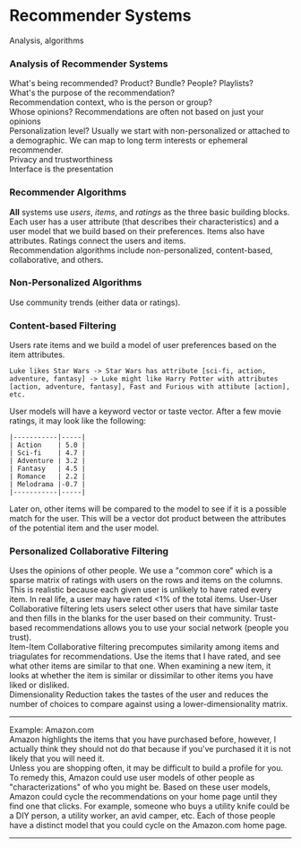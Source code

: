 # Recommender Systems
Analysis, algorithms

### Analysis of Recommender Systems
What's being recommended? Product? Bundle? People? Playlists?  
What's the purpose of the recommendation?  
Recommendation context, who is the person or group?  
Whose opinions? Recommendations are often not based on just your opinions  
Personalization level? Usually we start with non-personalized or attached to a demographic. We can map to long term interests or ephemeral recommender.  
Privacy and trustworthiness  
Interface is the presentation  

### Recommender Algorithms
**All** systems use *users*, *items*, and *ratings* as the three basic building blocks.  
Each user has a user attribute (that describes their characteristics) and a user model that we build based on their preferences. Items also have attributes. Ratings connect the users and items.  
Recommendation algorithms include non-personalized, content-based, collaborative, and others.  

### Non-Personalized Algorithms
Use community trends (either data or ratings). 

### Content-based Filtering
Users rate items and we build a model of user preferences based on the item attributes.   
```
Luke likes Star Wars -> Star Wars has attribute [sci-fi, action, adventure, fantasy] -> Luke might like Harry Potter with attributes [action, adventure, fantasy], Fast and Furious with attibute [action], etc. 
```
User models will have a keyword vector or taste vector. After a few movie ratings, it may look like the following:  
```
|-----------|-----|
| Action    | 5.0 |
| Sci-fi    | 4.7 |
| Adventure | 3.2 |
| Fantasy   | 4.5 |
| Romance   | 2.2 |
| Melodrama |-0.7 |
|-----------|-----|
```
Later on, other items will be compared to the model to see if it is a possible match for the user. This will be a vector dot product between the attributes of the potential item and the user model.  

### Personalized Collaborative Filtering
Uses the opinions of other people. We use a "common core" which is a sparse matrix of ratings with users on the rows and items on the columns. This is realistic because each given user is unlikely to have rated every item. In real life, a user may have rated <1% of the total items. 
User-User Collaborative filtering lets users select other users that have similar taste and then fills in the blanks for the user based on their community. Trust-based recommendations allows you to use your social network (people you trust).   
Item-Item Collaborative filtering precomputes similarity among items and triagulates for recommendations. Use the items that I have rated, and see what other items are similar to that one. When examining a new item, it looks at whether the item is similar or dissimilar to other items you have liked or disliked.   
Dimensionality Reduction takes the tastes of the user and reduces the number of choices to compare against using a lower-dimensionality matrix.  

---
Example: Amazon.com  
Amazon highlights the items that you have purchased before, however, I actually think they should not do that because if you've purchased it it is not likely that you will need it.  
Unless you are shopping often, it may be difficult to build a profile for you. To remedy this, Amazon could use user models of other people as "characterizations" of who you might be. Based on these user models, Amazon could cycle the recommendations on your home page until they find one that clicks. For example, someone who buys a utility knife could be a DIY person, a utility worker, an avid camper, etc. Each of those people have a distinct model that you could cycle on the Amazon.com home page. 

---
